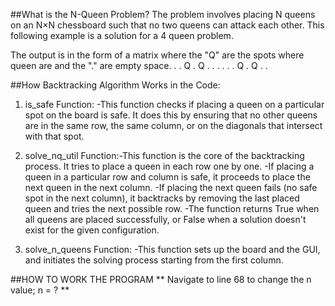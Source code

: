 ##What is the N-Queen Problem?
The problem involves placing N queens on an N×N chessboard such that no two queens can attack each other.
This following example is a solution for a 4 queen problem.

The output is in the form of a matrix where the "Q" are the spots where queen are and the "." are empty space.
. . Q .
Q . . .
. . . Q
. Q . .

##How Backtracking Algorithm Works in the Code:
1. is_safe Function:
-This function checks if placing a queen on a particular spot on the board is safe. It does this by ensuring that no other queens are in the same row, the same column, or on the diagonals that intersect with that spot.

2. solve_nq_util Function:-This function is the core of the backtracking process. It tries to place a queen in each row one by one.
-If placing a queen in a particular row and column is safe, it proceeds to place the next queen in the next column.
-If placing the next queen fails (no safe spot in the next column), it backtracks by removing the last placed queen and tries the next possible row.
-The function returns True when all queens are placed successfully, or False when a solution doesn't exist for the given configuration.

3. solve_n_queens Function:
-This function sets up the board and the GUI, and initiates the solving process starting from the first column.

##HOW TO WORK THE PROGRAM
** Navigate to line 68 to change the n value; n = ? **
